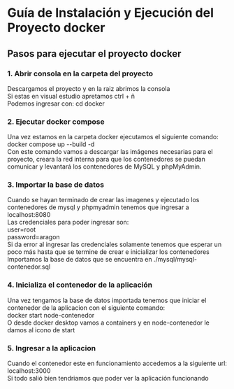 # Guía de Instalación y Ejecución del Proyecto docker

## Pasos para ejecutar el proyecto docker

### 1. Abrir consola en la carpeta del proyecto

Descargamos el proyecto y en la raiz abrimos la consola  
Si estas en visual estudio apretamos ctrl + ñ  
Podemos ingresar con: cd docker  

### 2. Ejecutar docker compose

Una vez estamos en la carpeta docker ejecutamos el siguiente comando: docker compose up --build -d  
Con este comando vamos a descargar las imágenes necesarias para el proyecto, creara la red interna para que los contenedores se puedan comunicar y levantará los contenedores de MySQL y phpMyAdmin.  

### 3. Importar la base de datos
Cuando se hayan terminado de crear las imagenes y ejecutado los contenedores de mysql y phpmyadmin tenemos que ingresar a localhost:8080  
Las credenciales para poder ingresar son:  
    user=root  
    password=aragon  
Si da error al ingresar las credenciales solamente tenemos que esperar un poco más hasta que se termine de crear e inicializar los contenedores  
Importamos la base de datos que se encuentra en ./mysql/mysql-contenedor.sql  

### 4. Inicializa el contenedor de la aplicación
Una vez tengamos la base de datos importada tenemos que iniciar el contenedor de la aplicacion con el siguiente comando:  
    docker start node-contenedor  
O desde docker desktop vamos a containers y en node-contenedor le damos al icono de start  

### 5. Ingresar a la aplicacion
Cuando el contenedor este en funcionamiento accedemos a la siguiente url:  
    localhost:3000  
Si todo salió bien tendriamos que poder ver la aplicación funcionando